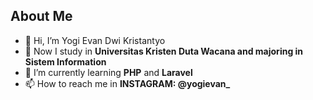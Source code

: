 ## About Me
- 👋 Hi, I’m Yogi Evan Dwi Kristantyo
- 👀 Now I study in <b>Universitas Kristen Duta Wacana and majoring in Sistem Information </b>
- 🌱 I’m currently learning <b>PHP</b> and <b>Laravel</b>
- 📫 How to reach me in <b> INSTAGRAM: @yogievan_ </b>
